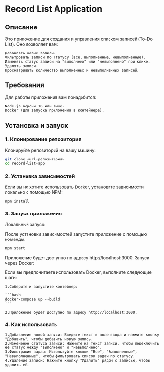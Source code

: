 # Record List Application
## Описание

Это приложение для создания и управления списком записей (To-Do List). Оно позволяет вам:

    Добавлять новые записи.
    Фильтровать записи по статусу (все, выполненные, невыполненные).
    Изменять статус записи на "выполнено" или "невыполнено" при клике.
    Удалять записи.
    Просматривать количество выполненных и невыполненных записей.

## Требования

Для работы приложения вам понадобится:

    Node.js версии 16 или выше.
    Docker (для запуска приложения в контейнере).

## Установка и запуск
### 1. Клонирование репозитория

Клонируйте репозиторий на вашу машину:

```bash
git clone <url-репозитория>
cd record-list-app
```

### 2. Установка зависимостей

Если вы не хотите использовать Docker, установите зависимости локально с помощью NPM:

```bash
npm install
```

### 3. Запуск приложения
Локальный запуск:

После установки зависимостей запустите приложение с помощью команды:

```bash
npm start
```

Приложение будет доступно по адресу http://localhost:3000.
Запуск через Docker:

Если вы предпочитаете использовать Docker, выполните следующие шаги:

    1.Соберите и запустите контейнер:

    ```bash
    docker-compose up --build
    ```

    2.Приложение будет доступно по адресу http://localhost:3000.

### 4. Как использовать

    1.Добавление новой записи: Введите текст в поле ввода и нажмите кнопку "Добавить", чтобы добавить новую запись.
    2.Изменение статуса записи: Нажмите на текст записи, чтобы переключить её статус между "выполнено" и "невыполнено".
    3.Фильтрация задач: Используйте кнопки "Все", "Выполненные", "Невыполненные", чтобы фильтровать список задач по статусу.
    4.Удаление записи: Нажмите кнопку "Удалить" рядом с записью, чтобы удалить её.